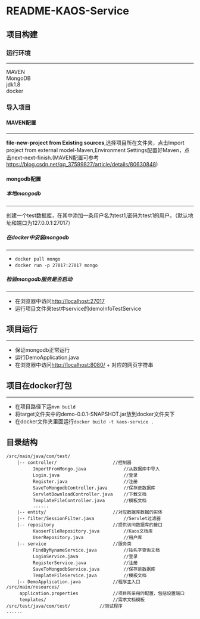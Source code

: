 # README-KAOS-Service
## 项目构建
### 运行环境
----
MAVEN  
MongoDB  
jdk1.8  
docker

### 导入项目
#### MAVEN配置
----
**file**-**new**-**project from Existing sources**,选择项目所在文件夹，点击Import project from external model-Maven,Environment Settings配置好Maven，点击next-next-finish.(MAVEN配置可参考<a href="https://blog.csdn.net/qq_37599827/article/details/80630848" target="_blank">https://blog.csdn.net/qq_37599827/article/details/80630848</a>)  
#### mongodb配置
##### 本地mongodb
----
创建一个test数据库，在其中添加一条用户名为test1,密码为test1的用户。（默认地址和端口为127.0.0.1:27017）  
##### 在docker中安装mongodb
----
+ `docker pull mongo`  
+ `docker run -p 27017:27017 mongo`
##### 检验mongodb服务是否启动
----
- 在浏览器中访问<a href="http://localhost:27017" target="_blank">http://localhost:27017</a>
- 运行项目文件夹test中service的demoInfoTestService
## 项目运行
----
+ 保证mongodb正常运行
+ 运行DemoApplication.java  
+ 在浏览器中访问<a href="http://localhost:8080/" target="_blank">http://localhost:8080/</a> + 对应的网页字符串
## 项目在docker打包
----
+ 在项目路径下运`mvn build`
+ 将target文件夹中的demo-0.0.1-SNAPSHOT.jar放到docker文件夹下
+ 在docker文件夹里面运行`docker build -t kaos-service .`
## 目录结构
```
/src/main/java/com/test/
​    |-- controller/                     //控制器
​          ImportFromMongo.java              //从数据库中导入
​          Login.java                        //登录
​          Register.java                     //注册
​          SaveToMongodbController.java      //保存进数据库
​          ServletDownloadController.java    //下载文档
​          TemplateFileController.java       //模板文档
​          ......
​    |-- entity/                         //对应数据库数据的实体
​    |-- filter/SessionFilter.java           //Servlet过滤器
​    |-- repository                      //提供访问数据库的接口
​          KaoserFileRepository.java         //Kaos文档库
​          UserRepository.java               //用户库
​    |-- service                         //服务类
​          FindByMynameService.java          //按名字查询文档
​          LoginService.java                 //登录
​          RegisterService.java              //注册
​          SaveToMongodbService.java         //保存进数据库
​          TemplateFileService.java          //模板文档
​    |-- DemoApplication.java            //程序主入口
/src/main/resources/
​     application.properties             //项目所采用的配置，包括设置端口
​     templates/                         //需求文档模板
/src/test/java/com/test/           //测试程序
......
